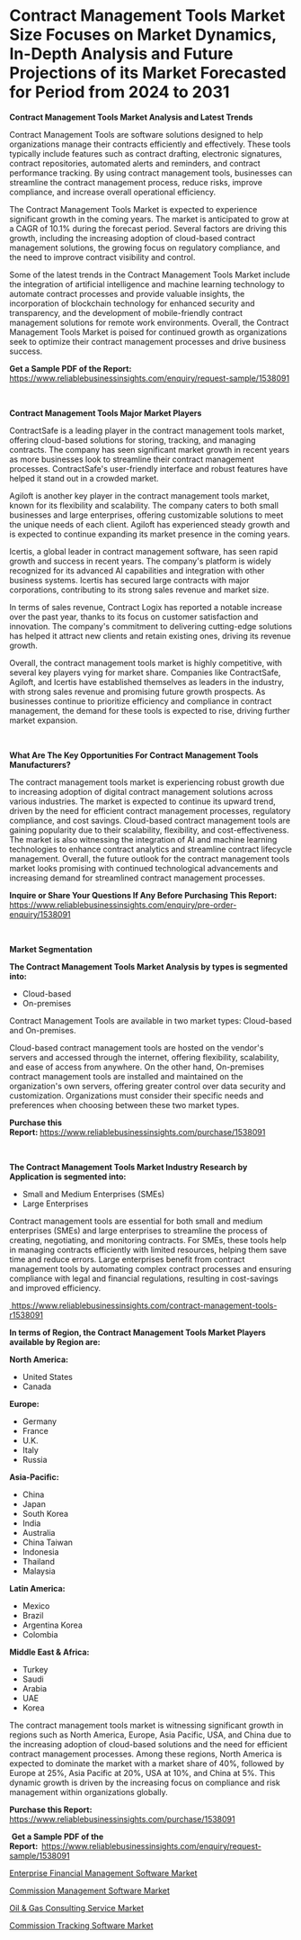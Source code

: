 <p><h1>Contract Management Tools Market Size Focuses on Market Dynamics, In-Depth Analysis and Future Projections of its Market Forecasted for Period from 2024 to 2031</h1></p><p><strong>Contract Management Tools Market Analysis and Latest Trends</strong></p>
<p><p>Contract Management Tools are software solutions designed to help organizations manage their contracts efficiently and effectively. These tools typically include features such as contract drafting, electronic signatures, contract repositories, automated alerts and reminders, and contract performance tracking. By using contract management tools, businesses can streamline the contract management process, reduce risks, improve compliance, and increase overall operational efficiency.</p><p>The Contract Management Tools Market is expected to experience significant growth in the coming years. The market is anticipated to grow at a CAGR of 10.1% during the forecast period. Several factors are driving this growth, including the increasing adoption of cloud-based contract management solutions, the growing focus on regulatory compliance, and the need to improve contract visibility and control.</p><p>Some of the latest trends in the Contract Management Tools Market include the integration of artificial intelligence and machine learning technology to automate contract processes and provide valuable insights, the incorporation of blockchain technology for enhanced security and transparency, and the development of mobile-friendly contract management solutions for remote work environments. Overall, the Contract Management Tools Market is poised for continued growth as organizations seek to optimize their contract management processes and drive business success.</p></p>
<p><strong>Get a Sample PDF of the Report:&nbsp;</strong> <a href="https://www.reliablebusinessinsights.com/enquiry/request-sample/1538091">https://www.reliablebusinessinsights.com/enquiry/request-sample/1538091</a></p>
<p>&nbsp;</p>
<p><strong>Contract Management Tools Major Market Players</strong></p>
<p><p>ContractSafe is a leading player in the contract management tools market, offering cloud-based solutions for storing, tracking, and managing contracts. The company has seen significant market growth in recent years as more businesses look to streamline their contract management processes. ContractSafe's user-friendly interface and robust features have helped it stand out in a crowded market.</p><p>Agiloft is another key player in the contract management tools market, known for its flexibility and scalability. The company caters to both small businesses and large enterprises, offering customizable solutions to meet the unique needs of each client. Agiloft has experienced steady growth and is expected to continue expanding its market presence in the coming years.</p><p>Icertis, a global leader in contract management software, has seen rapid growth and success in recent years. The company's platform is widely recognized for its advanced AI capabilities and integration with other business systems. Icertis has secured large contracts with major corporations, contributing to its strong sales revenue and market size.</p><p>In terms of sales revenue, Contract Logix has reported a notable increase over the past year, thanks to its focus on customer satisfaction and innovation. The company's commitment to delivering cutting-edge solutions has helped it attract new clients and retain existing ones, driving its revenue growth.</p><p>Overall, the contract management tools market is highly competitive, with several key players vying for market share. Companies like ContractSafe, Agiloft, and Icertis have established themselves as leaders in the industry, with strong sales revenue and promising future growth prospects. As businesses continue to prioritize efficiency and compliance in contract management, the demand for these tools is expected to rise, driving further market expansion.</p></p>
<p>&nbsp;</p>
<p><strong>What Are The Key Opportunities For Contract Management Tools Manufacturers?</strong></p>
<p><p>The contract management tools market is experiencing robust growth due to increasing adoption of digital contract management solutions across various industries. The market is expected to continue its upward trend, driven by the need for efficient contract management processes, regulatory compliance, and cost savings. Cloud-based contract management tools are gaining popularity due to their scalability, flexibility, and cost-effectiveness. The market is also witnessing the integration of AI and machine learning technologies to enhance contract analytics and streamline contract lifecycle management. Overall, the future outlook for the contract management tools market looks promising with continued technological advancements and increasing demand for streamlined contract management processes.</p></p>
<p><strong>Inquire or Share Your Questions If Any Before Purchasing This Report:</strong> <a href="https://www.reliablebusinessinsights.com/enquiry/pre-order-enquiry/1538091">https://www.reliablebusinessinsights.com/enquiry/pre-order-enquiry/1538091</a></p>
<p>&nbsp;</p>
<p><strong>Market Segmentation</strong></p>
<p><strong>The Contract Management Tools Market Analysis by types is segmented into:</strong></p>
<p><ul><li>Cloud-based</li><li>On-premises</li></ul></p>
<p><p>Contract Management Tools are available in two market types: Cloud-based and On-premises. </p><p>Cloud-based contract management tools are hosted on the vendor's servers and accessed through the internet, offering flexibility, scalability, and ease of access from anywhere. On the other hand, On-premises contract management tools are installed and maintained on the organization's own servers, offering greater control over data security and customization. Organizations must consider their specific needs and preferences when choosing between these two market types.</p></p>
<p><strong>Purchase this Report:&nbsp;</strong><a href="https://www.reliablebusinessinsights.com/purchase/1538091">https://www.reliablebusinessinsights.com/purchase/1538091</a></p>
<p>&nbsp;</p>
<p><strong>The Contract Management Tools Market Industry Research by Application is segmented into:</strong></p>
<p><ul><li>Small and Medium Enterprises (SMEs)</li><li>Large Enterprises</li></ul></p>
<p><p>Contract management tools are essential for both small and medium enterprises (SMEs) and large enterprises to streamline the process of creating, negotiating, and monitoring contracts. For SMEs, these tools help in managing contracts efficiently with limited resources, helping them save time and reduce errors. Large enterprises benefit from contract management tools by automating complex contract processes and ensuring compliance with legal and financial regulations, resulting in cost-savings and improved efficiency.</p></p>
<p><a href="https://www.reliablebusinessinsights.com/contract-management-tools-r1538091">&nbsp;https://www.reliablebusinessinsights.com/contract-management-tools-r1538091</a></p>
<p><strong>In terms of Region, the Contract Management Tools Market Players available by Region are:</strong></p>
<p>
    <p> <strong> North America: </strong>
        <ul>
            <li>United States</li>
            <li>Canada</li>
        </ul>
        </p> 
    <p> <strong> Europe: </strong>
        <ul>
            <li>Germany</li>
            <li>France</li>
            <li>U.K.</li>
            <li>Italy</li>
            <li>Russia</li>
        </ul>
        </p> 
    <p> <strong> Asia-Pacific: </strong>
        <ul>
            <li>China</li>
            <li>Japan</li>
            <li>South Korea</li>
            <li>India</li>
            <li>Australia</li>
            <li>China Taiwan</li>
            <li>Indonesia</li>
            <li>Thailand</li>
            <li>Malaysia</li>
        </ul>
        </p> 
    <p> <strong> Latin America: </strong>
        <ul>
            <li>Mexico</li>
            <li>Brazil</li>
            <li>Argentina Korea</li>
            <li>Colombia</li>
        </ul>
        </p> 
    <p> <strong> Middle East & Africa: </strong>
        <ul>
            <li>Turkey</li>
            <li>Saudi</li>
            <li>Arabia</li>
            <li>UAE</li>
            <li>Korea</li>
        </ul>
    </p>
    </p>
<p><p>The contract management tools market is witnessing significant growth in regions such as North America, Europe, Asia Pacific, USA, and China due to the increasing adoption of cloud-based solutions and the need for efficient contract management processes. Among these regions, North America is expected to dominate the market with a market share of 40%, followed by Europe at 25%, Asia Pacific at 20%, USA at 10%, and China at 5%. This dynamic growth is driven by the increasing focus on compliance and risk management within organizations globally.</p></p>
<p><strong>Purchase this Report: </strong><a href="https://www.reliablebusinessinsights.com/purchase/1538091">https://www.reliablebusinessinsights.com/purchase/1538091</a></p>
<p>&nbsp;<strong>Get a Sample PDF of the Report:&nbsp;&nbsp;</strong><a href="https://www.reliablebusinessinsights.com/enquiry/request-sample/1538091">https://www.reliablebusinessinsights.com/enquiry/request-sample/1538091</a></p>
<p><strong></strong></p>
<p><p><a href="https://www.linkedin.com/pulse/evaluating-global-enterprise-financial-management-software-pofpc">Enterprise Financial Management Software Market</a></p><p><a href="https://github.com/mdinislamsheik/Market-Research-Report-List-1/blob/main/commission-management-software-market.md">Commission Management Software Market</a></p><p><a href="https://www.linkedin.com/pulse/oil-gas-consulting-service-industry-analysis-report-its-cfrbc">Oil & Gas Consulting Service Market</a></p><p><a href="https://github.com/NorbertYates/Market-Research-Report-List-6/blob/main/commission-tracking-software-market.md">Commission Tracking Software Market</a></p></p>